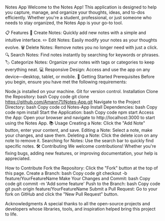 Notes App
Welcome to the Notes App! This application is designed to help you capture, manage, and organize your thoughts, ideas, and to-dos efficiently. Whether you're a student, professional, or just someone who needs to stay organized, the Notes App is your go-to tool.

📋 Features
📝 Create Notes: Quickly add new notes with a simple and intuitive interface.
✏️ Edit Notes: Easily modify your notes as your thoughts evolve.
🗑️ Delete Notes: Remove notes you no longer need with just a click.
🔍 Search Notes: Find notes instantly by searching for keywords or phrases.
🏷️ Categorize Notes: Organize your notes with tags or categories to keep everything neat.
💻 Responsive Design: Access and use the app on any device—desktop, tablet, or mobile.
🚀 Getting Started
Prerequisites
Before you begin, ensure you have met the following requirements:

Node.js installed on your machine.
Git for version control.
Installation
Clone the Repository:
bash
Copy code
git clone https://github.com/Amann71/Notes-App.git
Navigate to the Project Directory:
bash
Copy code
cd Notes-App
Install Dependencies:
bash
Copy code
npm install
Start the Application:
bash
Copy code
npm start
Access the App: Open your browser and navigate to http://localhost:3000 to start using the Notes App.
📚 Usage
Creating a Note: Click the "Add Note" button, enter your content, and save.
Editing a Note: Select a note, make your changes, and save them.
Deleting a Note: Click the delete icon on any note to remove it.
Searching for Notes: Use the search bar to quickly find specific notes.
🛠️ Contributing
We welcome contributions! Whether you're fixing bugs, adding new features, or improving documentation, your help is appreciated.

How to Contribute
Fork the Repository:
Click the "Fork" button at the top of this page.
Create a Branch:
bash
Copy code
git checkout -b feature/YourFeatureName
Make Your Changes and Commit:
bash
Copy code
git commit -m 'Add some feature'
Push to the Branch:
bash
Copy code
git push origin feature/YourFeatureName
Submit a Pull Request:
Go to your fork on GitHub and click the "New Pull Request" button.


 Acknowledgments
A special thanks to all the open-source projects and developers whose libraries, tools, and inspiration helped bring this project to life.
